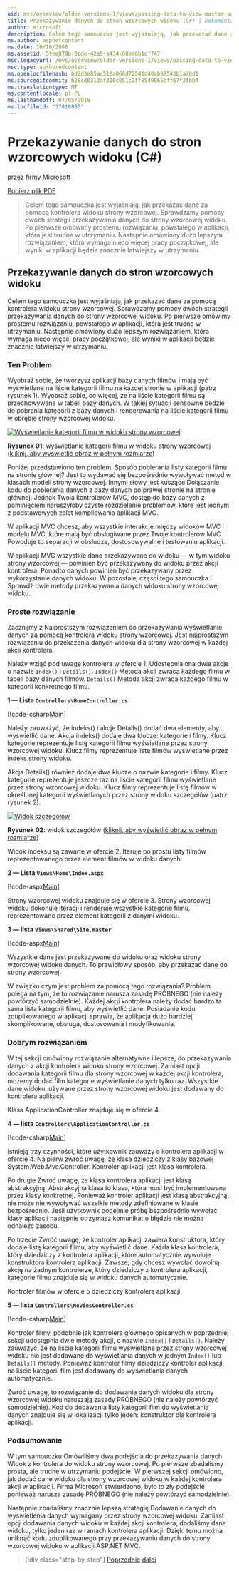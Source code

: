 ```yaml
---
uid: mvc/overview/older-versions-1/views/passing-data-to-view-master-pages-cs
title: Przekazywanie danych do stron wzorcowych widoku (C#) | Dokumentacja firmy Microsoft
author: microsoft
description: Celem tego samouczka jest wyjaśniają, jak przekazać dane za pomocą kontrolera widoku strony wzorcowej. Sprawdzamy pomocy dwóch strategii przekazywania danych do widoku m...
ms.author: aspnetcontent
ms.date: 10/16/2008
ms.assetid: 5fee879b-8bde-42a9-a434-60ba6b1cf747
msc.legacyurl: /mvc/overview/older-versions-1/views/passing-data-to-view-master-pages-cs
msc.type: authoredcontent
ms.openlocfilehash: bd2d3e85ac518a066d72541d40ab87543b1a70d1
ms.sourcegitcommit: b28cd0313af316c051c2ff8549865bff67f2fbb4
ms.translationtype: MT
ms.contentlocale: pl-PL
ms.lasthandoff: 07/05/2018
ms.locfileid: "37818985"
---
```

<a name="passing-data-to-view-master-pages-c"></a>Przekazywanie danych do stron wzorcowych widoku (C#)
====================
przez [firmy Microsoft](https://github.com/microsoft)

[Pobierz plik PDF](http://download.microsoft.com/download/e/f/3/ef3f2ff6-7424-48f7-bdaa-180ef64c3490/ASPNET_MVC_Tutorial_13_CS.pdf)

> Celem tego samouczka jest wyjaśniają, jak przekazać dane za pomocą kontrolera widoku strony wzorcowej. Sprawdzamy pomocy dwóch strategii przekazywania danych do strony wzorcowej widoku. Po pierwsze omówimy prostemu rozwiązaniu, powstałego w aplikacji, która jest trudne w utrzymaniu. Następnie omówiony dużo lepszym rozwiązaniem, która wymaga nieco więcej pracy początkowej, ale wyniki w aplikacji będzie znacznie łatwiejszy w utrzymaniu.


## <a name="passing-data-to-view-master-pages"></a>Przekazywanie danych do stron wzorcowych widoku

Celem tego samouczka jest wyjaśniają, jak przekazać dane za pomocą kontrolera widoku strony wzorcowej. Sprawdzamy pomocy dwóch strategii przekazywania danych do strony wzorcowej widoku. Po pierwsze omówimy prostemu rozwiązaniu, powstałego w aplikacji, która jest trudne w utrzymaniu. Następnie omówiony dużo lepszym rozwiązaniem, która wymaga nieco więcej pracy początkowej, ale wyniki w aplikacji będzie znacznie łatwiejszy w utrzymaniu.

### <a name="the-problem"></a>Ten Problem

Wyobraź sobie, że tworzysz aplikacji bazy danych filmów i mają być wyświetlane na liście kategorii filmu na każdej stronie w aplikacji (patrz rysunek 1). Wyobraź sobie, co więcej, że na liście kategorii filmu są przechowywane w tabeli bazy danych. W takiej sytuacji sensowne będzie do pobrania kategorii z bazy danych i renderowania na liście kategorii filmu w obrębie strony wzorcowej widoku.


[![Wyświetlanie kategorii filmu w widoku strony wzorcowej](passing-data-to-view-master-pages-cs/_static/image2.png)](passing-data-to-view-master-pages-cs/_static/image1.png)

**Rysunek 01**: wyświetlanie kategorii filmu w widoku strony wzorcowej ([kliknij, aby wyświetlić obraz w pełnym rozmiarze](passing-data-to-view-master-pages-cs/_static/image3.png))


Poniżej przedstawiono ten problem. Sposób pobierania listy kategorii filmu na stronie głównej? Jest to wydawać się bezpośrednio wywoływać metod w klasach modeli strony wzorcowej. Innymi słowy jest kuszące Dołączanie kodu do pobierania danych z bazy danych po prawej stronie na stronie głównej. Jednak Twoja kontrolerów MVC, dostęp do bazy danych z pominięciem naruszyłoby czyste rozdzielenie problemów, które jest jednym z podstawowych zalet kompilowania aplikacji MVC.

W aplikacji MVC chcesz, aby wszystkie interakcje między widoków MVC i modelu MVC, które mają być obsługiwane przez Twoje kontrolerów MVC. Powoduje to separacji w obsłudze, dostosowywalne i testowaniu aplikacji.

W aplikacji MVC wszystkie dane przekazywane do widoku — w tym widoku strony wzorcowej — powinien być przekazywany do widoku przez akcji kontrolera. Ponadto danych powinien być przekazywany przez wykorzystanie danych widoku. W pozostałej części tego samouczka I Sprawdź dwie metody przekazywania danych widoku strony wzorcowej widoku.

### <a name="the-simple-solution"></a>Proste rozwiązanie

Zacznijmy z Najprostszym rozwiązaniem do przekazywania wyświetlanie danych za pomocą kontrolera widoku strony wzorcowej. Jest najprostszym rozwiązaniu do przekazania danych widoku dla strony wzorcowej w każdej akcji kontrolera.

Należy wziąć pod uwagę kontrolera w ofercie 1. Udostępnia ona dwie akcje o nazwie `Index()` i `Details()`. `Index()` Metoda akcji zwraca każdego filmu w tabeli bazy danych filmów. `Details()` Metoda akcji zwraca każdego filmu w kategorii konkretnego filmu.

**1 — Lista `Controllers\HomeController.cs`**

[!code-csharp[Main](passing-data-to-view-master-pages-cs/samples/sample1.cs)]

Należy zauważyć, że indeks() i akcje Details() dodać dwa elementy, aby wyświetlić dane. Akcja indeks() dodaje dwa klucze: kategorie i filmy. Klucz kategorie reprezentuje listę kategorii filmu wyświetlane przez strony wzorcowej widoku. Klucz filmy reprezentuje listę filmów wyświetlane przez indeks strony widoku.

Akcja Details() również dodaje dwa klucze o nazwie kategorie i filmy. Klucz kategorie reprezentuje jeszcze raz na liście kategorii filmu wyświetlane przez strony wzorcowej widoku. Klucz filmy reprezentuje listę filmów w określonej kategorii wyświetlanych przez strony widoku szczegółów (patrz rysunek 2).


[![Widok szczegółów](passing-data-to-view-master-pages-cs/_static/image5.png)](passing-data-to-view-master-pages-cs/_static/image4.png)

**Rysunek 02**: widok szczegółów ([kliknij, aby wyświetlić obraz w pełnym rozmiarze](passing-data-to-view-master-pages-cs/_static/image6.png))


Widok indeksu są zawarte w ofercie 2. Iteruje po prostu listy filmów reprezentowanego przez element filmów w widoku danych.

**2 — Lista `Views\Home\Index.aspx`**

[!code-aspx[Main](passing-data-to-view-master-pages-cs/samples/sample2.aspx)]

Strony wzorcowej widoku znajduje się w ofercie 3. Strony wzorcowej widoku dokonuje iteracji i renderuje wszystkie kategorie filmu, reprezentowane przez element kategorii z danymi widoku.

**3 — lista `Views\Shared\Site.master`**

[!code-aspx[Main](passing-data-to-view-master-pages-cs/samples/sample3.aspx)]

Wszystkie dane jest przekazywane do widoku oraz widoku strony wzorcowej widoku danych. To prawidłowy sposób, aby przekazać dane do strony wzorcowej.

W związku czym jest problem za pomocą tego rozwiązania? Problem polega na tym, że to rozwiązanie narusza zasadę PRÓBNEGO (nie należy powtórzyć samodzielnie). Każdej akcji kontrolera należy dodać bardzo ta sama lista kategorii filmu, aby wyświetlić dane. Posiadanie kodu zduplikowanego w aplikacji sprawia, że aplikacja dużo bardziej skomplikowane, obsługa, dostosowania i modyfikowania.

### <a name="the-good-solution"></a>Dobrym rozwiązaniem

W tej sekcji omówiony rozwiązanie alternatywne i lepsze, do przekazywania danych z akcji kontrolera widoku strony wzorcowej. Zamiast opcji dodawania kategorii filmu dla strony wzorcowej w każdej akcji kontrolera, możemy dodać film kategorie wyświetlanie danych tylko raz. Wszystkie dane widoku, używane przez strony wzorcowej widoku jest dodawany do kontrolera aplikacji.

Klasa ApplicationController znajduje się w ofercie 4.

**4 — lista `Controllers\ApplicationController.cs`**

[!code-csharp[Main](passing-data-to-view-master-pages-cs/samples/sample4.cs)]

Istnieją trzy czynności, które użytkownik zauważy o kontrolera aplikacji w ofercie 4. Najpierw zwróć uwagę, że klasa dziedziczy z klasy bazowej System.Web.Mvc.Controller. Kontroler aplikacji jest klasa kontrolera.

Po drugie Zwróć uwagę, że klasa kontrolera aplikacji jest klasą abstrakcyjną. Abstrakcyjna klasa to klasa, która musi być implementowana przez klasy konkretnej. Ponieważ kontroler aplikacji jest klasą abstrakcyjną, nie może nie wywoływać wszelkie metody zdefiniowane w klasie bezpośrednio. Jeśli użytkownik podejmie próbę bezpośrednio wywołać klasy aplikacji następnie otrzymasz komunikat o błędzie nie można odnaleźć zasobu.

Po trzecie Zwróć uwagę, że kontroler aplikacji zawiera konstruktora, który dodaje listę kategorii filmu, aby wyświetlić dane. Każda klasa kontrolera, który dziedziczy z kontrolera aplikacji, które automatycznie wywołuje konstruktora kontrolera aplikacji. Zawsze, gdy chcesz wywołać dowolną akcję na żadnym kontrolerze, który dziedziczy z kontrolera aplikacji, kategorie filmu znajduje się w widoku danych automatycznie.

Kontroler filmów w ofercie 5 dziedziczy kontrolera aplikacji.

**5 — lista `Controllers\MoviesController.cs`**

[!code-csharp[Main](passing-data-to-view-master-pages-cs/samples/sample5.cs)]

Kontroler filmy, podobnie jak kontrolera głównego opisanych w poprzedniej sekcji udostępnia dwie metody akcji, o nazwie `Index()` i `Details()`. Należy zauważyć, że na liście kategorii filmu wyświetlane przez strony wzorcowej widoku nie jest dodawane do wyświetlania danych w jednym `Index()` lub `Details()` metody. Ponieważ kontroler filmy dziedziczy kontroler aplikacji, na liście kategorii film jest dodawany do wyświetlania danych automatycznie.

Zwróć uwagę, to rozwiązanie do dodawania danych widoku dla strony wzorcowej widoku naruszają zasady PRÓBNEGO (nie należy powtórzyć samodzielnie). Kod do dodawania listy kategorii film do wyświetlania danych znajduje się w lokalizacji tylko jeden: konstruktor dla kontrolera aplikacji.

### <a name="summary"></a>Podsumowanie

W tym samouczku Omówiliśmy dwa podejścia do przekazywania danych Widok z kontrolera do widoku strony wzorcowej. Po pierwsze zbadaliśmy prosta, ale trudne w utrzymaniu podejście. W pierwszej sekcji omówiono, jak dodać dane widoku dla strony wzorcowej widoku w każdej kontrolera akcji w aplikacji. Firma Microsoft stwierdzono, było to zły podejście ponieważ narusza zasadę PRÓBNEGO (nie należy powtórzyć samodzielnie).

Następnie zbadaliśmy znacznie lepszą strategię Dodawanie danych do wyświetlenia danych wymagany przez strony wzorcowej widoku. Zamiast opcji dodawania danych widoku w każdej akcji kontrolera, dodaliśmy dane widoku, tylko jeden raz w ramach kontrolera aplikacji. Dzięki temu można uniknąć kodu zduplikowanego przy przekazywaniu danych do strony wzorcowej widoku w aplikacji ASP.NET MVC.

> [!div class="step-by-step"]
> [Poprzednie](creating-page-layouts-with-view-master-pages-cs.md)
> [dalej](asp-net-mvc-views-overview-vb.md)
